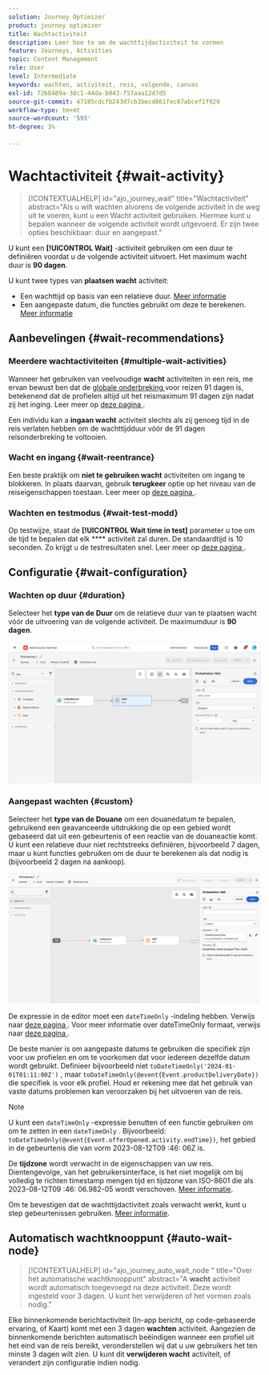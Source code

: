 ```yaml
---
solution: Journey Optimizer
product: journey optimizer
title: Wachtactiviteit
description: Leer hoe te om de wachttijdactiviteit te vormen
feature: Journeys, Activities
topic: Content Management
role: User
level: Intermediate
keywords: wachten, activiteit, reis, volgende, canvas
exl-id: 7268489a-38c1-44da-b043-f57aaa12d7d5
source-git-commit: 47185cdcfb243d7cb3becd861fec87abcef1f929
workflow-type: tm+mt
source-wordcount: '593'
ht-degree: 3%

---
```


# Wachtactiviteit {#wait-activity}

>[!CONTEXTUALHELP]
>id="ajo_journey_wait"
>title="Wachtactiviteit"
>abstract="Als u wilt wachten alvorens de volgende activiteit in de weg uit te voeren, kunt u een Wacht activiteit gebruiken. Hiermee kunt u bepalen wanneer de volgende activiteit wordt uitgevoerd. Er zijn twee opties beschikbaar: duur en aangepast."

U kunt een **[!UICONTROL Wait]** -activiteit gebruiken om een duur te definiëren voordat u de volgende activiteit uitvoert.  Het maximum wacht duur is **90 dagen**.

U kunt twee types van **plaatsen wacht** activiteit:

* Een wachttijd op basis van een relatieve duur. [Meer informatie](#duration)
* Een aangepaste datum, die functies gebruikt om deze te berekenen. [Meer informatie](#custom)

<!--
* [Email send time optimization](#email_send_time_optimization)
* [Fixed date](#fixed_date) 
-->

## Aanbevelingen {#wait-recommendations}

### Meerdere wachtactiviteiten {#multiple-wait-activities}

Wanneer het gebruiken van veelvoudige **wacht** activiteiten in een reis, me ervan bewust ben dat de [ globale onderbreking ](journey-properties.md#global_timeout) voor reizen 91 dagen is, betekenend dat de profielen altijd uit het reismaximum 91 dagen zijn nadat zij het inging. Leer meer op [ deze pagina ](journey-properties.md#global_timeout).

Een individu kan a **ingaan wacht** activiteit slechts als zij genoeg tijd in de reis verlaten hebben om de wachttijdduur vóór de 91 dagen reisonderbreking te voltooien.

### Wacht en ingang {#wait-reentrance}

Een beste praktijk om **niet te gebruiken wacht** activiteiten om ingang te blokkeren. In plaats daarvan, gebruik **terugkeer** optie op het niveau van de reiseigenschappen toestaan. Leer meer op [ deze pagina ](../building-journeys/journey-properties.md#entrance).

### Wachten en testmodus {#wait-test-modd}

Op testwijze, staat de **[!UICONTROL Wait time in test]** parameter u toe om de tijd te bepalen dat elk **** activiteit zal duren. De standaardtijd is 10 seconden. Zo krijgt u de testresultaten snel. Leer meer op [ deze pagina ](../building-journeys/testing-the-journey.md).

## Configuratie {#wait-configuration}

### Wachten op duur {#duration}

Selecteer het **type van de Duur** om de relatieve duur van te plaatsen wacht vóór de uitvoering van de volgende activiteit. De maximumduur is **90 dagen**.

![ bepaalt de wachttijdduur ](assets/journey55.png)

<!--
## Fixed date wait{#fixed_date}

Select the date for the execution of the next activity.

![](assets/journey56.png)

-->

### Aangepast wachten {#custom}

Selecteer het **type van de Douane** om een douanedatum te bepalen, gebruikend een geavanceerde uitdrukking die op een gebied wordt gebaseerd dat uit een gebeurtenis of een reactie van de douaneactie komt. U kunt een relatieve duur niet rechtstreeks definiëren, bijvoorbeeld 7 dagen, maar u kunt functies gebruiken om de duur te berekenen als dat nodig is (bijvoorbeeld 2 dagen na aankoop).

![ bepalen een douane wacht met een uitdrukking ](assets/journey57.png)

De expressie in de editor moet een `dateTimeOnly` -indeling hebben. Verwijs naar [ deze pagina ](expression/expressionadvanced.md). Voor meer informatie over dateTimeOnly formaat, verwijs naar [ deze pagina ](expression/data-types.md).

De beste manier is om aangepaste datums te gebruiken die specifiek zijn voor uw profielen en om te voorkomen dat voor iedereen dezelfde datum wordt gebruikt. Definieer bijvoorbeeld niet `toDateTimeOnly('2024-01-01T01:11:00Z')` , maar `toDateTimeOnly(@event{Event.productDeliveryDate})` die specifiek is voor elk profiel. Houd er rekening mee dat het gebruik van vaste datums problemen kan veroorzaken bij het uitvoeren van de reis.


>[!NOTE]
>
>U kunt een `dateTimeOnly` -expressie benutten of een functie gebruiken om om te zetten in een `dateTimeOnly` . Bijvoorbeeld: `toDateTimeOnly(@event{Event.offerOpened.activity.endTime})`, het gebied in de gebeurtenis die van vorm 2023-08-12T09 :46: 06Z is.
>
>De **tijdzone** wordt verwacht in de eigenschappen van uw reis. Dientengevolge, van het gebruikersinterface, is het niet mogelijk om bij volledig te richten timestamp mengen tijd en tijdzone van ISO-8601 die als 2023-08-12T09 :46: 06.982-05 wordt verschoven. [Meer informatie](../building-journeys/timezone-management.md).


Om te bevestigen dat de wachttijdactiviteit zoals verwacht werkt, kunt u step gebeurtenissen gebruiken. [Meer informatie](../reports/query-examples.md#common-queries).

## Automatisch wachtknooppunt  {#auto-wait-node}


>[!CONTEXTUALHELP]
>id="ajo_journey_auto_wait_node "
>title="Over het automatische wachtknooppunt"
>abstract="A **wacht** activiteit wordt automatisch toegevoegd na deze activiteit. Deze wordt ingesteld voor 3 dagen. U kunt het verwijderen of het vormen zoals nodig."

Elke binnenkomende berichtactiviteit (In-app bericht, op code-gebaseerde ervaring, of Kaart) komt met een 3 dagen **wachten** activiteit. Aangezien de binnenkomende berichten automatisch beëindigen wanneer een profiel uit het eind van de reis bereikt, veronderstellen wij dat u uw gebruikers het ten minste 3 dagen wilt zien. U kunt dit **verwijderen wacht** activiteit, of verandert zijn configuratie indien nodig.